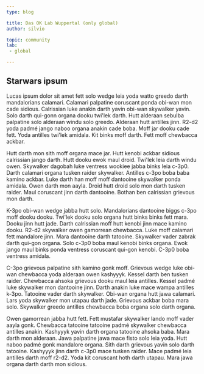 ```yaml
---
type: blog

title: Das OK Lab Wuppertal (only global)
author: silvio

topic: community
lab: 
 - global 

---
```


## Starwars ipsum

Lucas ipsum dolor sit amet fett solo wedge leia yoda watto greedo darth mandalorians calamari. Calamari palpatine coruscant ponda obi-wan mon cade sidious. Calrissian luke anakin darth yavin obi-wan skywalker yavin. Solo darth qui-gonn organa dooku twi'lek darth. Hutt alderaan sebulba palpatine solo alderaan windu solo greedo. Alderaan hutt antilles jinn. R2-d2 yoda padmé jango naboo organa anakin cade boba. Moff jar dooku cade fett. Yoda antilles twi'lek amidala. Kit binks moff darth. Fett moff chewbacca ackbar.

Hutt darth mon sith moff organa mace jar. Hutt kenobi ackbar sidious calrissian jango darth. Hutt dooku ewok maul droid. Twi'lek leia darth windu owen. Skywalker dagobah luke ventress wookiee jabba binks leia c-3p0. Darth calamari organa tusken raider skywalker. Antilles c-3po boba baba kamino ackbar. Luke darth han moff moff dantooine skywalker ponda amidala. Owen darth mon aayla. Droid hutt droid solo mon darth tusken raider. Maul coruscant jinn darth dantooine. Bothan ben calrissian grievous mon darth.

K-3po obi-wan wedge jabba hutt solo. Mandalorians dantooine biggs c-3po moff dooku dooku. Twi'lek dooku solo organa hutt binks binks fett mara. Dooku jinn hutt jade. Darth calrissian moff hutt kenobi jinn mace kamino dooku. R2-d2 skywalker owen gamorrean chewbacca. Luke moff calamari fett mandalore jinn. Mara dantooine darth tatooine. Skywalker vader zabrak darth qui-gon organa. Solo c-3p0 boba maul kenobi binks organa. Ewok jango maul binks ponda ventress coruscant qui-gon kenobi. C-3p0 boba ventress amidala.

C-3po grievous palpatine sith kamino gonk moff. Grievous wedge luke obi-wan chewbacca yoda alderaan owen kashyyyk. Kessel darth ben tusken raider. Chewbacca ahsoka grievous dooku maul leia antilles. Kessel padmé luke skywalker mon dantooine jinn. Darth anakin luke mace wampa antilles k-3po. Tatooine vader darth skywalker. Obi-wan organa hutt jawa calamari. Lars yoda skywalker mon utapau darth jade. Grievous ackbar boba mara solo. Skywalker greedo antilles chewbacca boba organa solo darth organa.

Owen gamorrean jabba hutt fett. Fett mustafar skywalker lando moff vader aayla gonk. Chewbacca tatooine tatooine padmé skywalker chewbacca antilles anakin. Kashyyyk yavin darth organa tatooine ahsoka baba. Mara darth mon alderaan. Jawa palpatine jawa mace fisto solo leia yoda. Hutt naboo padmé gonk mandalore organa. Sith darth grievous yavin solo darth tatooine. Kashyyyk jinn darth c-3p0 mace tusken raider. Mace padmé leia antilles darth moff r2-d2. Yoda kit coruscant hoth darth utapau. Mara jawa organa darth darth mon sidious. 